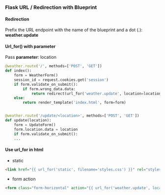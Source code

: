 ### Flask URL / Redirection with Blueprint

#### Redirection
Prefix the URL endpoint with the name of the blueprint and a dot (.): **weather.update**

#### Url_for() with parameter

Pass **parameter**: location

```python
@weather.route('/', methods=['POST', 'GET'])
def index():
    form = WeatherForm()
    session_id = request.cookies.get('session')
    if form.validate_on_submit():
        if form.wrong_data.data:
            return redirect(url_for('weather.update', location=location))
    else:
        return render_template('index.html', form=form)


@weather.route('/update/<location>', methods=['POST', 'GET'])
def update(location):
    form = UpdateForm()
    form.location.data = location
    if form.validate_on_submit():
    ...
```

#### Use url_for in html
* static

```html
<link href="{{ url_for('static', filename='styles.css') }}" rel="stylesheet">
```
* form action

```html
<form class="form-horizontal" action="{{ url_for('weather.update', location=form.location.data) }}" method = "post">
```
